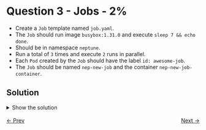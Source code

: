 # Question 3 - Jobs - 2%

- Create a `Job` template named `job.yaml`.
- The `Job` should run image `busybox:1.31.0` and execute `sleep 7 && echo done`.
- Should be in namespace `neptune`.
- Run a total of `3` times and execute `2` runs in parallel. 
- Each `Pod` created by the `Job` should have the label `id: awesome-job`.
- The `Job` should be named `nep-new-job` and the container `nep-new-job-container`.

## Solution

<details>
  <summary>Show the solution</summary>

### Create a Pod definition

```shell
k -n neptune create job nep-new-job --image=busybox:1.31.0 --dry-run=client -o yaml > job.yaml -- sh -c "sleep 7 && echo done"
```

### Add container name to YAML definition

```yaml
apiVersion: batch/v1
kind: Job
metadata:
  creationTimestamp: null <-- remove this
  name: nep-new-job
  namespace: neptune
spec:
  completions: 3 # <-- add this
  parallelism: 2 # <-- add this
  template:
    metadata:
      creationTimestamp: null # <-- remove this
      labels: # <-- add this
        id: awesome-job # <-- add this
    spec:
      containers:
        - command:
            - sh
            - -c
            - sleep 7 && echo done
          image: busybox:1.31.0
          name: nep-new-job-container <-- change this
          resources: {}
      restartPolicy: Never
status: {} # <-- remove this
```

Final YAML definition:

```yaml
apiVersion: batch/v1
kind: Job
metadata:
  name: nep-new-job
  namespace: neptune
spec:
  completions: 3
  parallelism: 2
  template:
    metadata:
      labels:
        id: awesome-job
    spec:
      containers:
        - command:
            - sh
            - -c
            - sleep 7 && echo done
          image: busybox:1.31.0
          name: nep-new-job-container
          resources: {}
      restartPolicy: Never
```

### Apply the YAML definition

```shell
k apply -f job.yaml
job.batch/nep-new-job created
```

### Validate the Pods created by Job using the labels

```shell
 k -n neptune get pod -l id=awesome-job
NAME                READY   STATUS      RESTARTS   AGE
nep-new-job-2fcvj   0/1     Completed   0          57s
nep-new-job-2jvxq   0/1     Completed   0          70s
nep-new-job-v5bn6   0/1     Completed   0          70s
```

### Get the Pod container name of one of the pods

```shell
kubectl -n neptune get pod nep-new-job-2fcvj -o jsonpath='{.spec.containers[0].name}'
nep-new-job-container
```

## Resources

- [Jobs](https://kubernetes.io/docs/concepts/workloads/controllers/job/)
- [Creating objects](https://kubernetes.io/docs/reference/kubectl/quick-reference/#creating-objects)

</details>

<br>
<div style="display: flex; justify-content: space-between;">
  <a href="02-pods.md" style="text-align: left;">&larr; Prev</a>
  <a href="04-helm-management.md" style="text-align: right;">Next &rarr;</a>
</div>